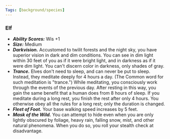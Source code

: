 ```yaml
---
Tags: [background/species]
---
```

### Elf
- ***Ability Scores:*** Wis +1
- ***Size:*** Medium
- ***Darkvision.*** Accustomed to twilit forests and the night sky, you have superior vision in dark and dim conditions. You can see in dim light within 30 feet of you as if it were bright light, and in darkness as if it were dim light. You can't discern color in darkness, only shades of gray.
- ***Trance.*** Elves don't need to sleep, and can never be put to sleep. Instead, they meditate deeply for 4 hours a day. (The Common word for such meditation is "trance.") While meditating, you consciously work through the events of the previous day. After resting in this way, you gain the same benefit that a human does from 8 hours of sleep.
If you meditate during a long rest, you finish the rest after only 4 hours. You otherwise obey all the rules for a long rest; only the duration is changed.
- ***Fleet of Foot.*** Your base walking speed increases by 5 feet.
- ***Mask of the Wild.*** You can attempt to hide even when you are only lightly obscured by foliage, heavy rain, falling snow, mist, and other natural phenomena. When you do so, you roll your stealth check at disadvantage.
